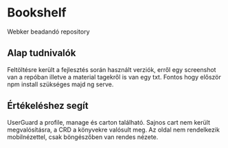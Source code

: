 # Bookshelf
Webker beadandó repository

## Alap tudnivalók

Feltöltésre került a fejlesztés során használt verziók, erről egy screenshot van a repóban illetve a material tagekről is van egy txt.
Fontos hogy először npm install szükséges majd ng serve.

## Értékeléshez segít

UserGuard a profile, manage és carton található.
Sajnos cart nem került megvalósításra, a CRD a könyvekre valósult meg.
Az oldal nem rendelkezik mobilnézettel, csak böngészőben van rendes nézete.
